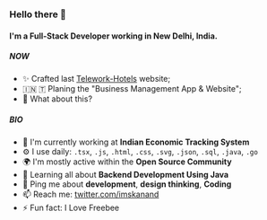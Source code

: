 ### Hello there 👋

#### I'm a Full-Stack Developer working in New Delhi, India.

##### NOW

- ✨ Crafted last [Telework-Hotels](https://telework-hotels.vercel.app) website;
- 🇮🇳 🇹 Planing the "Business Management App & Website";
- 🍫 What about this?

##### BIO

- 🏢 I'm currently working at **Indian Economic Tracking System**
- ⚙️ I use daily: `.tsx`, `.js`, `.html`, `.css`, `.svg`, `.json`, `.sql`, `.java`, `.go`
- 🌍 I'm mostly active within the **Open Source Community**
- 🌱 Learning all about **Backend Development Using Java**
- 💬 Ping me about **development**, **design thinking**, **Coding**
- 📫 Reach me: [twitter.com/imskanand](https://twitter.com/imskanand)
- ⚡️ Fun fact: I Love Freebee
